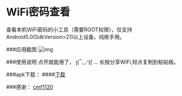 # WiFi密码查看
查看本机WiFi密码的小工具（需要ROOT权限），仅支持Android5.0(SdkVersion>21)以上设备，纯练手用。

###应用截图
![img](http://ww2.sinaimg.cn/large/62cc645cgw1ey0ba49k98j218g280n4m.jpg)

###使用说明
点开就能用了， ʅ(‾◡◝)ʃ ...
长按分享WiFi,轻点复制到粘贴板。

###apk下载：
####[下载](pre.im/72e1)

###感谢：
[cmf1120](https://github.com/cfm1120/seepwd)
